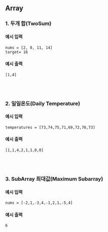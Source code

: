 ## Array

### 1. 두개 합(TwoSum)

#### 예시 입력
```
nums = [2, 8, 11, 14]
target= 16
```

#### 예시 출력
```
[1,4]
```

<br/><br/>

### 2. 일일온도(Daily Temperature)

#### 예시 입력
```
temperatures = [73,74,75,71,69,72,76,73]
```

#### 예시 출력
```
[1,1,4,2,1,1,0,0]
```

<br/><br/>

### 3. SubArray 최대값(Maximum Subarray)

#### 예시 입력
```
nums = [-2,1,-3,4,-1,2,1,-5,4]
```

#### 예시 출력
```
6
```

<br/><br/>
